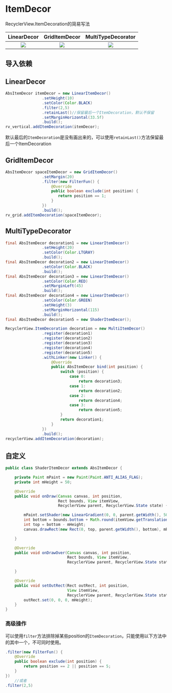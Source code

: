 # ItemDecor

RecyclerView.ItemDecoration的简易写法

|                      LinearDecor                       |                     GridItemDecor                      |                   MultiTypeDecorator                   |
| :----------------------------------------------------: | :----------------------------------------------------: | :----------------------------------------------------: |
| ![](https://i.loli.net/2019/10/28/QCzFwHBYVc1ZOKn.png) | ![](https://i.loli.net/2019/10/28/rYUnTsjWE7t5PXd.png) | ![](https://i.loli.net/2019/10/28/t3mfny6MTACuQjO.png) |

## 导入依赖



## LinearDecor

```java
AbsItemDecor itemDecor = new LinearItemDecor()
                .setHeight(10)
                .setColor(Color.BLACK)
                .filter(2,5)
                .retainLast()//保留最后一个ItemDecoration，默认不保留
                .setMarginHorizontal(33.5f)
                .build();
rv_vertical.addItemDecoration(itemDecor);
```

默认最后的`ItemDecoration`是没有画出来的，可以使用`retainLast()`方法保留最后一个ItemDecoration

## GridItemDecor

```java
AbsItemDecor spaceItemDecor = new GridItemDecor()
                .setMargin(20)
                .filter(new FilterFun() {
                    @Override
                    public boolean exclude(int position) {
                       return position == 1;
                    }
                })
                .build();
rv_grid.addItemDecoration(spaceItemDecor);
```

## MultiTypeDecorator

```java
final AbsItemDecor decoration1 = new LinearItemDecor()
                .setHeight(20)
                .setColor(Color.LTGRAY)
                .build();
final AbsItemDecor decoration2 = new LinearItemDecor()
                .setColor(Color.BLACK)
                .build();
final AbsItemDecor decoration3 = new LinearItemDecor()
                .setColor(Color.RED)
                .setMarginLeft(45)
                .build();
final AbsItemDecor decoration4 = new LinearItemDecor()
                .setColor(Color.GREEN)
                .setHeight(3)
                .setMarginHorizontal(115)
                .build();
final AbsItemDecor decoration5 = new ShaderItemDecor();

RecyclerView.ItemDecoration decoration = new MultiItemDecor()
                .register(decoration1)
                .register(decoration2)
                .register(decoration3)
                .register(decoration4)
                .register(decoration5)
                .withLinker(new Linker() {
                    @Override
                    public AbsItemDecor bind(int position) {
                        switch (position) {
                            case 0:
                                return decoration3;
                            case 1:
                                return decoration2;
                            case 2:
                                return decoration4;
                            case 3:
                                return decoration5;
                        }
                        return decoration1;
                    }
                })
                .build();
recyclerView.addItemDecoration(decoration);
```

## 自定义

```java
public class ShaderItemDecor extends AbsItemDecor {

    private Paint mPaint = new Paint(Paint.ANTI_ALIAS_FLAG);
    private int mHeight = 50;

    @Override
    public void onDraw(Canvas canvas, int position,
                       Rect bounds, View itemView,
                       RecyclerView parent, RecyclerView.State state) {

        mPaint.setShader(new LinearGradient(0, 0, parent.getWidth(), 50, Color.YELLOW, Color.GREEN, Shader.TileMode.CLAMP));
        int bottom = bounds.bottom + Math.round(itemView.getTranslationY());
        int top = bottom - mHeight;
        canvas.drawRect(new Rect(0, top, parent.getWidth(), bottom), mPaint);

    }

    @Override
    public void onDrawOver(Canvas canvas, int position,
                           Rect bounds, View itemView,
                           RecyclerView parent, RecyclerView.State state) {

    }

    @Override
    public void setOutRect(Rect outRect, int position,
                           View itemView,
                           RecyclerView parent, RecyclerView.State state) {
        outRect.set(0, 0, 0, mHeight);
    }
}
```

### 高级操作

可以使用`filter`方法排除掉某些position的`ItemDecoration`，只能使用以下方法中的其中一个，不可同时使用。

```java
.filter(new FilterFun() {
    @Override
    public boolean exclude(int position) {
        return position == 2 || position == 5;
    }
})
	//或者
.filter(2,5)
```
